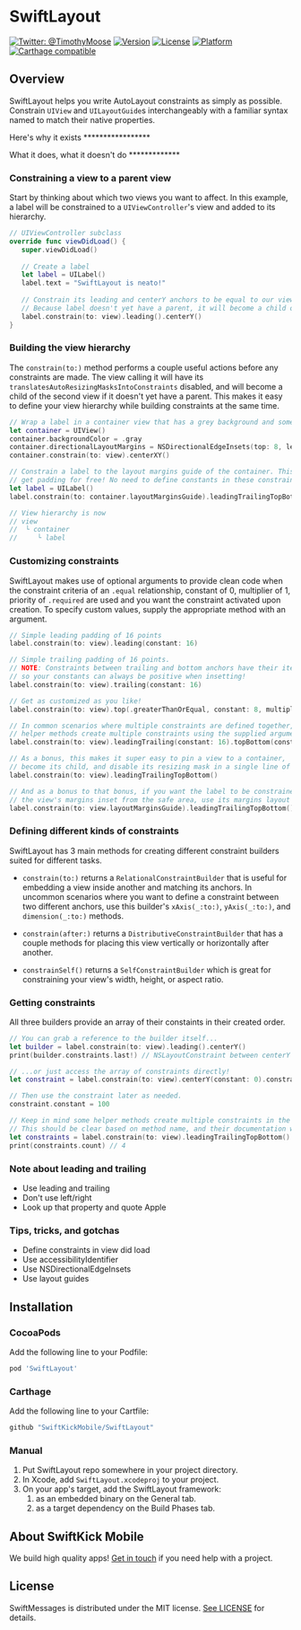 # SwiftLayout

[![Twitter: @TimothyMoose](https://img.shields.io/badge/contact-@TimothyMoose-blue.svg?style=flat)](https://twitter.com/TimothyMoose)
[![Version](https://img.shields.io/cocoapods/v/SwiftMessages.svg?style=flat)](http://cocoadocs.org/docsets/SwiftMessages)
[![License](https://img.shields.io/cocoapods/l/SwiftMessages.svg?style=flat)](http://cocoadocs.org/docsets/SwiftMessages)
[![Platform](https://img.shields.io/cocoapods/p/SwiftMessages.svg?style=flat)](http://cocoadocs.org/docsets/SwiftMessages)
[![Carthage compatible](https://img.shields.io/badge/Carthage-compatible-4BC51D.svg?style=flat)](https://github.com/Carthage/Carthage)

## Overview

SwiftLayout helps you write AutoLayout constraints as simply as possible. Constrain `UIView` and `UILayoutGuide`s interchangeably with a familiar syntax named to match their native properties.

Here's why it exists *****************

What it does, what it doesn't do *************

### Constraining a view to a parent view

Start by thinking about which two views you want to affect. In this example, a label will be constrained to a `UIViewController`'s view and added to its hierarchy.

```swift
// UIViewController subclass
override func viewDidLoad() {
   super.viewDidLoad()
   
   // Create a label
   let label = UILabel()
   label.text = "SwiftLayout is neato!"
   
   // Constrain its leading and centerY anchors to be equal to our view's respective anchors
   // Because label doesn't yet have a parent, it will become a child of view
   label.constrain(to: view).leading().centerY()
}
```

### Building the view hierarchy

The `constrain(to:)` method performs a couple useful actions before any constraints are made. The view calling it will have its `translatesAutoResizingMasksIntoConstraints` disabled, and will become a child of the second view if it doesn't yet have a parent. This makes it easy to define your view hierarchy while building constraints at the same time.

```swift
// Wrap a label in a container view that has a grey background and some internal padding.
let container = UIView()
container.backgroundColor = .gray
container.directionalLayoutMargins = NSDirectionalEdgeInsets(top: 8, leading: 8, bottom: 8, trailing: 8)
container.constrain(to: view).centerXY()

// Constrain a label to the layout margins guide of the container. This means we
// get padding for free! No need to define constants in these constraints.
let label = UILabel()
label.constrain(to: container.layoutMarginsGuide).leadingTrailingTopBottom()

// View hierarchy is now
// view
//  └ container
//     └ label
```

### Customizing constraints

SwiftLayout makes use of optional arguments to provide clean code when the constraint criteria of an `.equal` relationship, constant of 0, multiplier of 1, priority of `.required` are used and you want the constraint activated upon creation. To specify custom values, supply the appropriate method with an argument.

```swift
// Simple leading padding of 16 points
label.constrain(to: view).leading(constant: 16)

// Simple trailing padding of 16 points. 
// NOTE: Constraints between trailing and bottom anchors have their items reversed
// so your constants can always be positive when insetting!
label.constrain(to: view).trailing(constant: 16)

// Get as customized as you like!
label.constrain(to: view).top(.greaterThanOrEqual, constant: 8, multiplier: 0.5, priority: .defaultLow)

// In common scenarios where multiple constraints are defined together, 
// helper methods create multiple constraints using the supplied arguments
label.constrain(to: view).leadingTrailing(constant: 16).topBottom(constant: 8)

// As a bonus, this makes it super easy to pin a view to a container,
// become its child, and disable its resizing mask in a single line of code
label.constrain(to: view).leadingTrailingTopBottom()

// And as a bonus to that bonus, if you want the label to be constrained to
// the view's margins inset from the safe area, use its margins layout guide!
label.constrain(to: view.layoutMarginsGuide).leadingTrailingTopBottom()
```

### Defining different kinds of constraints

SwiftLayout has 3 main methods for creating different constraint builders suited for different tasks.

- `constrain(to:)` returns a `RelationalConstraintBuilder` that is useful for embedding a view inside another and matching its anchors. In uncommon scenarios where you want to define a constraint between two different anchors, use this builder's `xAxis(_:to:)`, `yAxis(_:to:)`, and `dimension(_:to:)` methods.

- `constrain(after:)` returns a `DistributiveConstraintBuilder` that has a couple methods for placing this view vertically or horizontally after another.

- `constrainSelf()` returns a `SelfConstraintBuilder` which is great for constraining your view's width, height, or aspect ratio.

### Getting constraints

All three builders provide an array of their constaints in their created order.

```swift
// You can grab a reference to the builder itself...
let builder = label.constrain(to: view).leading().centerY()
print(builder.constraints.last!) // NSLayoutConstraint between centerY anchors

// ...or just access the array of constraints directly!
let constraint = label.constrain(to: view).centerY(constant: 0).constraints.last!

// Then use the constraint later as needed.
constraint.constant = 100

// Keep in mind some helper methods create multiple constraints in the order they're named.
// This should be clear based on method name, and their documentation will specify constraint count.
let constraints = label.constrain(to: view).leadingTrailingTopBottom().constraints
print(constraints.count) // 4
```

### Note about leading and trailing

- Use leading and trailing
- Don't use left/right
- Look up that property and quote Apple

### Tips, tricks, and gotchas

- Define constraints in view did load
- Use accessibilityIdentifier
- Use NSDirectionalEdgeInsets
- Use layout guides

## Installation

### CocoaPods

Add the following line to your Podfile:

````ruby
pod 'SwiftLayout'
````

### Carthage

Add the following line to your Cartfile:

````ruby
github "SwiftKickMobile/SwiftLayout"
````

### Manual

1. Put SwiftLayout repo somewhere in your project directory.
1. In Xcode, add `SwiftLayout.xcodeproj` to your project.
1. On your app's target, add the SwiftLayout framework:
   1. as an embedded binary on the General tab.
   1. as a target dependency on the Build Phases tab.

## About SwiftKick Mobile
We build high quality apps! [Get in touch](http://www.swiftkickmobile.com) if you need help with a project.

## License

SwiftMessages is distributed under the MIT license. [See LICENSE](./LICENSE.md) for details.
